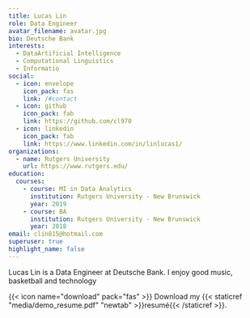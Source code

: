 ```yaml
---
title: Lucas Lin
role: Data Engineer
avatar_filename: avatar.jpg
bio: Deutsche Bank
interests:
  - DataArtificial Intelligence
  - Computational Linguistics
  - Informatio
social:
  - icon: envelope
    icon_pack: fas
    link: /#contact
  - icon: github
    icon_pack: fab
    link: https://github.com/cl970
  - icon: linkedin
    icon_pack: fab
    link: https://www.linkedin.com/in/linlucas1/
organizations:
  - name: Rutgers University
    url: https://www.rutgers.edu/
education:
  courses:
    - course: MI in Data Analytics
      institution: Rutgers University - New Brunswick
      year: 2019
    - course: BA
      institution: Rutgers University - New Brunswick
      year: 2018
email: clin815@hotmail.com
superuser: true
highlight_name: false
---
```

Lucas Lin is a Data Engineer at Deutsche Bank. I enjoy good music, basketball and technology

{{< icon name="download" pack="fas" >}} Download my {{< staticref "media/demo_resume.pdf" "newtab" >}}resumé{{< /staticref >}}.